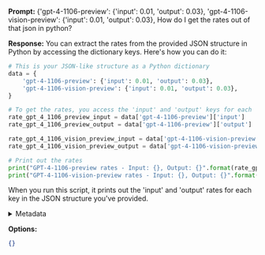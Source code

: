 **Prompt:**
{'gpt-4-1106-preview': {'input': 0.01, 'output': 0.03}, 'gpt-4-1106-vision-preview': {'input': 0.01, 'output': 0.03},
How do I get the rates out of that json in python?

**Response:**
You can extract the rates from the provided JSON structure in Python by accessing the dictionary keys. Here's how you can do it:

```python
# This is your JSON-like structure as a Python dictionary
data = {
    'gpt-4-1106-preview': {'input': 0.01, 'output': 0.03},
    'gpt-4-1106-vision-preview': {'input': 0.01, 'output': 0.03},
}

# To get the rates, you access the 'input' and 'output' keys for each
rate_gpt_4_1106_preview_input = data['gpt-4-1106-preview']['input']
rate_gpt_4_1106_preview_output = data['gpt-4-1106-preview']['output']

rate_gpt_4_1106_vision_preview_input = data['gpt-4-1106-vision-preview']['input']
rate_gpt_4_1106_vision_preview_output = data['gpt-4-1106-vision-preview']['output']

# Print out the rates
print("GPT-4-1106-preview rates - Input: {}, Output: {}".format(rate_gpt_4_1106_preview_input, rate_gpt_4_1106_preview_output))
print("GPT-4-1106-vision-preview rates - Input: {}, Output: {}".format(rate_gpt_4_1106_vision_preview_input, rate_gpt_4_1106_vision_preview_output))
```

When you run this script, it prints out the 'input' and 'output' rates for each key in the JSON structure you've provided.

<details><summary>Metadata</summary>

- Duration: 23417 ms
- Datetime: 2024-01-11T22:17:02.826490
- Model: gpt-4-1106-preview

</details>

**Options:**
```json
{}
```

